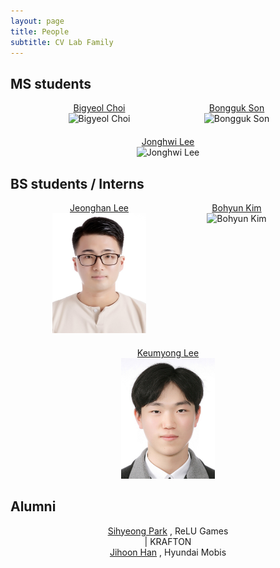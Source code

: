 ```yaml
---
layout: page
title: People
subtitle: CV Lab Family
---
```


## MS students

<div style="display: flex; flex-wrap: wrap; gap: 20px; justify-content: center;">
    <div style="text-align: center; width: 200px;">
        <a href="https://github.com/DailyVy">Bigyeol Choi</a><br>
        <img src="https://raw.githubusercontent.com/pnu-computer-vision-lab/pnu-computer-vision-lab.github.io/master/img/" alt="Bigyeol Choi" width="150">
    </div>
    <div style="text-align: center; width: 200px;">
        <a href="https://github.com/zespy5">Bongguk Son</a><br>
        <img src="https://raw.githubusercontent.com/pnu-computer-vision-lab/pnu-computer-vision-lab.github.io/master/img/" alt="Bongguk Son" width="150">
    </div>
    <div style="text-align: center; width: 200px;">
        <a href="https://github.com/gndldl">Jonghwi Lee</a><br>
        <img src="https://github.com/user-attachments/assets/b2b89b2f-6bbf-48e2-b0bb-b50b70a10544" alt="Jonghwi Lee" width="150">
    </div>
</div>

## BS students / Interns

<div style="display: flex; flex-wrap: wrap; gap: 20px; justify-content: center;">
    <div style="text-align: center; width: 200px;">
        <a href="https://github.com/Decide02">Jeonghan Lee</a><br>
        <img src="https://raw.githubusercontent.com/pnu-computer-vision-lab/pnu-computer-vision-lab.github.io/master/img/jhlee 2.jpg" alt="Jeonghan Lee" width="150">
    </div>
    <div style="text-align: center; width: 200px;">
        <a href="https://github.com/boyamie">Bohyun Kim</a><br>
        <img src="https://github.com/user-attachments/assets/6b7e6e87-224b-4387-9f76-22b9be4c099e" alt="Bohyun Kim" width="150">
    </div>
        <div style="text-align: center; width: 200px;">
        <a href="https://github.com/1003lky">Keumyong Lee</a><br>
        <img src="https://raw.githubusercontent.com/pnu-computer-vision-lab/pnu-computer-vision-lab.github.io/master/img/lkky.jpg" alt="Keumyong Lee" width="150">
    </div>
</div>

## Alumni

<div style="display: flex; flex-wrap: wrap; gap: 20px; justify-content: center;">
    <div style="text-align: center; width: 200px;">
        <a href="https://kr.linkedin.com/in/%EC%8B%9C%ED%98%95-%EB%B0%95-370207272?trk=public_profile_browsemap-profile">Sihyeong Park</a> , ReLU Games | KRAFTON
    <div style="text-align: center; width: 200px;">
        <a href="https://github.com/skeral">Jihoon Han</a> , Hyundai Mobis
    </div>
</div>
